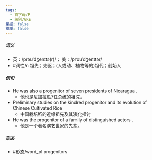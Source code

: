 ```yaml
---
tags:
  - 首字母/P
  - 级别/GRE
掌握: false
模糊: false
---
```

##### 词义
- 英：/prəʊˈdʒenɪtə(r)/； 美：/proʊˈdʒenɪtər/
- #词性/n  祖先；先驱；(人或动、植物等的)祖代；创始人
##### 例句
- He was also a progenitor of seven presidents of Nicaragua .
	- 他也是尼加拉瓜7任总统的祖先。
- Preliminary studies on the kindred progenitor and its evolution of Chinese Cultivated Rice
	- 中国栽培稻的近缘祖先及其演化探讨
- He was the progenitor of a family of distinguished actors .
	- 他是一个著名演艺世家的先辈。
##### 形态
- #形态/word_pl progenitors
